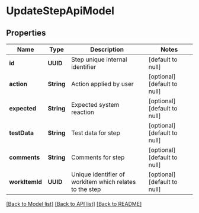 # UpdateStepApiModel
## Properties

| Name | Type | Description | Notes |
|------------ | ------------- | ------------- | -------------|
| **id** | **UUID** | Step unique internal identifier | [default to null] |
| **action** | **String** | Action applied by user | [optional] [default to null] |
| **expected** | **String** | Expected system reaction | [optional] [default to null] |
| **testData** | **String** | Test data for step | [optional] [default to null] |
| **comments** | **String** | Comments for step | [optional] [default to null] |
| **workItemId** | **UUID** | Unique identifier of workitem which relates to the step | [optional] [default to null] |

[[Back to Model list]](../README.md#documentation-for-models) [[Back to API list]](../README.md#documentation-for-api-endpoints) [[Back to README]](../README.md)

